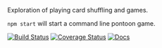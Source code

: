 Exploration of playing card shuffling and games.

`npm start` will start a command line pontoon game.

[![Build Status](https://travis-ci.org/joeegan/cards.svg?branch=master)](https://travis-ci.org/joeegan/cards)
[![Coverage Status](https://coveralls.io/repos/github/joeegan/cards/badge.svg?branch=master)](https://coveralls.io/github/joeegan/cards?branch=master)
[![Docs](https://doc.esdoc.org/github.com/joeegan/cards/badge.svg)](https://doc.esdoc.org/github.com/joeegan/cards)
